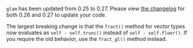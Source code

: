 `glam` has been updated from 0.25 to 0.27. Please view [the changelog] for both 0.26 and 0.27 to update your code.

[the changelog]: https://github.com/bitshifter/glam-rs/blob/e1b521a4c8146f27b97e510d38fab489c39650d1/CHANGELOG.md#0270---2024-03-23

The largest breaking change is that the `fract()` method for vector types now evaluates as `self - self.trunc()` instead of `self - self.floor()`. If you require the old behavior, use the `fract_gl()` method instead.
